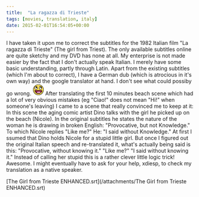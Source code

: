 ```yaml
---
title:  "La ragazza di Trieste"
tags: [movies, translation, italy]
date: 2015-02-01T16:54:05+00:00
---
```


I have taken it upon me to correct the subtitles for the 1982 Italian film "La ragazza di Trieste" (The girl from Triest). The only available subtitles online are quite sketchy and my DVD has none at all. My enterprise is not made easier by the fact that I don't actually speak Italian. I merely have some basic understanding, partly through Latin. Apart from the existing subtitles (which I'm about to correct), I have a German dub (which is atrocious in it's own way) and the google translator at hand. I don't see what could possiby go wrong. ![Awesome!](/img/smilies/awesome.png)
After translating the first 10 minutes beach scene which had a lot of very obvious mistakes (eg "Ciao!" does not mean "Hi!" when someone's leaving) I came to a scene that really convinced me to keep at it: In this scene the aging comic artist Dino talks with the girl he picked up on the beach (Nicole). In the original subtitles he states the nature of the woman he is drawing in broken English: "Provocative, but not Knowledge."
To which Nicole replies "Like me?"
He: "I said without Knowledge."
At first I ssumed that Dino holds Nicole for a stupid little girl. But once I figured out the original Italian speech and re-translated it, what's actually being said is this:
"Provocative, without knowing it."
"Like me?"
"I said without knowing it."
Instead of calling her stupid this is a rather clever little logic trick! Awesome.
I might eventually have to ask for your help, xdiesp, to check my translation as a native speaker.

[The Girl from Trieste ENHANCED.srt](/attachments/The Girl from Trieste ENHANCED.srt)
